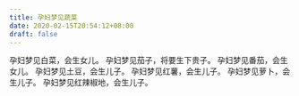 ```yaml
---
title: 孕妇梦见蔬菜
date: 2020-02-15T20:54:12+08:00
draft: false
---
```


孕妇梦见白菜，会生女儿。
孕妇梦见茄子，将要生下贵子。
孕妇梦见番茄，会生女儿。
孕妇梦见土豆，会生儿子。
孕妇梦见红薯，会生儿子。
孕妇梦见萝卜，会生儿子。
孕妇梦见红辣椒地，会生儿子。